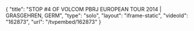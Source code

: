 {
    "title": "STOP #4 OF VOLCOM PBRJ EUROPEAN TOUR 2014 | GRASGEHREN, GERM",
    "type": "solo",
    "layout": "iframe-static",
    "videoId": "162873",
    "url": "\/tvpembed\/162873"
}